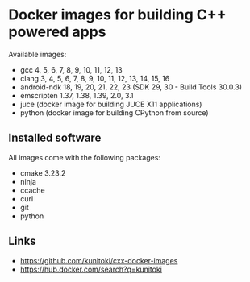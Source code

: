 # Docker images for building C++ powered apps

Available images:
- gcc 4, 5, 6, 7, 8, 9, 10, 11, 12, 13
- clang 3, 4, 5, 6, 7, 8, 9, 10, 11, 12, 13, 14, 15, 16
- android-ndk 18, 19, 20, 21, 22, 23 (SDK 29, 30 - Build Tools 30.0.3)
- emscripten 1.37, 1.38, 1.39, 2.0, 3.1
- juce (docker image for building JUCE X11 applications)
- python (docker image for building CPython from source)

## Installed software
All images come with the following packages:
- cmake 3.23.2
- ninja
- ccache
- curl
- git
- python

## Links

- https://github.com/kunitoki/cxx-docker-images
- https://hub.docker.com/search?q=kunitoki
